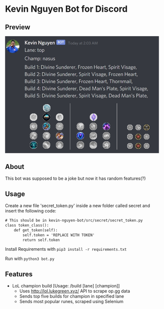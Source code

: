 # Kevin Nguyen Bot for Discord

## Preview ##
![Preview Image 1](https://raw.githubusercontent.com/mattlau1/Kevin-Nguyen-Bot/master/preview/Preview1.jpg)

## About ##
This bot was supposed to be a joke but now it has random features(?)

## Usage ##
Create a new file 'secret_token.py' inside a new folder called secret and insert the following code:
```
# This should be in kevin-nguyen-bot/src/secret/secret_token.py
class token_class():
    def get_token(self):
        self.token = 'REPLACE WITH TOKEN'
        return self.token
```

Install Requirements with ``` pip3 install -r requirements.txt ```

Run with ``` python3 bot.py ```


## Features ##
  - LoL champion build [Usage: /build [lane] [champion]]
      - Uses http://lol.lukegreen.xyz/ API to scrape op.gg data
      - Sends top five builds for champion in specified lane
      - Sends most popular runes, scraped using Selenium
